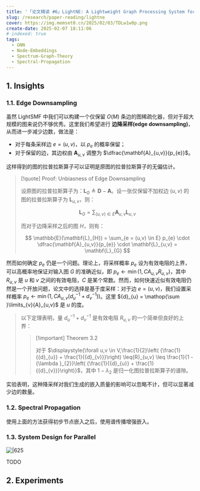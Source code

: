 ```yaml
---
title: '「论文精读 #6」LightNE: A Lightweight Graph Processing System for Network Embedding'
slug: /research/paper-reading/lightne
cover: https://img.memset0.cn/2025/02/03/TDLw1w0p.png
create-date: 2025-02-07 18:11:06
# indexed: true
tags:
  - GNN
  - Node-Embeddings
  - Spectrum-Graph-Theory
  - Spectral-Propagation
---
```


## 1. Insights

### 1.1. Edge Downsampling

虽然 LightSMF 中我们可以构建一个仅保留 $O(M)$ 条边的图稀疏化器，但对于超大规模的图来说仍不够优秀。这里我们希望进行 **边降采样(edge downsampling)**，从而进一步减少边数，做法是：

- 对于每条采样边 $e=(u,v)$，以 $p_{e}$ 的概率保留；
- 对于保留的边，其边权由 $\mathbf{A}_{u,v}$ 调整为 $\dfrac{\mathbf{A}_{u,v}}{p_{e}}$。

这样得到的图的拉普拉斯算子可以证明是原图的拉普拉斯算子的无偏估计。

> [!quote] Proof: Unbiasness of Edge Downsampling
>
> 设原图的拉普拉斯算子为：$\mathbf{L}_{G} \triangleq \mathbf{D} - \mathbf{A}$。设一张仅保留不加权边 $(u,v)$ 的图的拉普拉斯算子为 $\mathbf{L}_{u,v}$，则：
>
> $$
> \mathbf{L}_{G} = \sum_{(u,v) \in  E} \mathbf{A}_{u,v} \mathbf{L}_{u,v}
> $$
>
> 而对于边降采样之后的图 $H$，则有：
>
> $$
> \mathbb{E}(\mathbf{L}_{H}) = \sum_{e = (u,v) \in E} p_{e} \cdot \dfrac{\mathbf{A}_{u,v}}{p_{e}} \cdot \mathbf{L}_{u,v} = \mathbf{L}_{G}
> $$

然而如何确定 $p_{e}$ 仍是一个问题。理论上，将采样概率 ${p}_{e}$ 设为有效电阻的上界，可以高概率地保证对输入图 $G$ 的准确近似，即 ${p}_{e} \leftarrow \min \left( {1,C{A}_{u,v}{R}_{u,v}}\right)$，其中 ${R}_{u,v}$ 是 $u$ 和 $v$ 之间的有效电阻，$C$ 是某个常数。然而，如何快速近似有效电阻仍然是一个开放问题，论文中的选择是基于度采样：对于边 $e = \left( {u,v}\right)$，我们设置采样概率 ${p}_{e} \leftarrow \min \left( {1,C{A}_{u,v}\left( {{d}_{u}^{-1} + {d}_{v}^{-1}}\right) }\right)$。这里 ${d}_{u} = \mathop{\sum }\limits_{v}{A}_{u,v}$ 是 $u$ 的度。

> 以下定理表明，量 ${d}_{u}^{-1} + {d}_{v}^{-1}$ 是有效电阻 $R_{u,v}$ 的一个简单但良好的上界：
>
> > [!important] Theorem 3.2
> >
> > 对于 $\displaystyle{\forall u,v \in V,\frac{1}{2}\left( {\frac{1}{{d}_{u}} + \frac{1}{{d}_{v}}}\right) \leq{R}_{u,v} \leq \frac{1}{1 - {\lambda }_{2}}\left( {\frac{1}{{d}_{u}} + \frac{1}{{d}_{v}}}\right)}$，其中 $1 - {\lambda }_{2}$ 是归一化图拉普拉斯算子的谱隙。

实验表明，这种降采样对我们生成的嵌入质量的影响可以忽略不计，但可以显著减少边的数量。

### 1.2. Spectral Propagation

使用上面的方法获得初步节点嵌入之后，使用谱传播增强嵌入。

### 1.3. System Design for Parallel

![|625](https://img.memset0.cn/2025/02/03/TDLw1w0p.png)

TODO

## 2. Experiments
